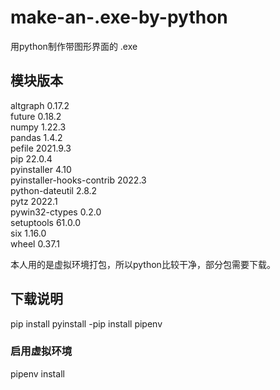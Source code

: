 # make-an-.exe-by-python
用python制作带图形界面的 .exe
## 模块版本
altgraph                  0.17.2  
future                    0.18.2  
numpy                     1.22.3  
pandas                    1.4.2  
pefile                    2021.9.3  
pip                       22.0.4  
pyinstaller               4.10  
pyinstaller-hooks-contrib 2022.3  
python-dateutil           2.8.2  
pytz                      2022.1  
pywin32-ctypes            0.2.0  
setuptools                61.0.0  
six                       1.16.0  
wheel                     0.37.1  

本人用的是虚拟环境打包，所以python比较干净，部分包需要下载。

## 下载说明
pip install pyinstall
-pip install pipenv
### 启用虚拟环境
pipenv install
